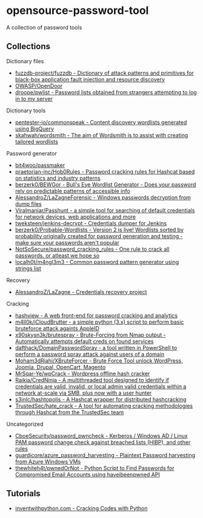 # opensource-password-tool

A collection of password tools

## Collections

Dictionary files

* [fuzzdb-project/fuzzdb - Dictionary of attack patterns and primitives for black-box application fault injection and resource discovery](https://github.com/fuzzdb-project/fuzzdb)
* [OWASP/OpenDoor](https://github.com/stanislav-web/OpenDoor/tree/master/data)
* [droope/pwlist - Password lists obtained from strangers attempting to log in to my server](https://github.com/droope/pwlist)

Dictionary tools

* [pentester-io/commonspeak - Content discovery wordlists generated using BigQuery](https://github.com/pentester-io/commonspeak)
* [skahwah/wordsmith - The aim of Wordsmith is to assist with creating tailored wordlists](https://github.com/skahwah/wordsmith)

Password generator

* [bit4woo/passmaker](https://github.com/bit4woo/passmaker)
* [praetorian-inc/Hob0Rules - Password cracking rules for Hashcat based on statistics and industry patterns](https://github.com/praetorian-inc/Hob0Rules/)
* [berzerk0/BEWGor - Bull's Eye Wordlist Generator - Does your password rely on predictable patterns of accessible info](https://github.com/berzerk0/BEWGor)
* [AlessandroZ/LaZagneForensic - Windows passwords decryption from dump files](https://github.com/AlessandroZ/LaZagneForensic)
* [Viralmaniar/Passhunt - a simple tool for searching of default credentials for network devices, web applications and more](https://github.com/Viralmaniar/Passhunt)
* [tweksteen/jenkins-decrypt - Credentials dumper for Jenkins](https://github.com/tweksteen/jenkins-decrypt)
* [berzerk0/Probable-Wordlists - Version 2 is live! Wordlists sorted by probability originally created for password generation and testing - make sure your passwords aren't popular](https://github.com/berzerk0/Probable-Wordlists)
* [NotSoSecure/password_cracking_rules - One rule to crack all passwords. or atleast we hope so](https://github.com/NotSoSecure/password_cracking_rules)
* [localh0t/m4ngl3m3 - Common password pattern generator using strings list](https://github.com/localh0t/m4ngl3m3)

Recovery

* [AlessandroZ/LaZagne - Credentials recovery project](https://github.com/AlessandroZ/LaZagne)

Cracking

* [hashview - A web front-end for password cracking and analytics](https://github.com/hashview/hashview)
* [m4ll0k/iCloudBrutter - a simple python (3.x) script to perform basic bruteforce attack againts AppleID](https://github.com/m4ll0k/iCloudBrutter)
* [x90skysn3k/brutespray - Brute-Forcing from Nmap output - Automatically attempts default creds on found services](https://github.com/x90skysn3k/brutespray)
* [dafthack/DomainPasswordSpray - a tool written in PowerShell to perform a password spray attack against users of a domain](https://github.com/dafthack/DomainPasswordSpray)
* [Moham3dRiahi/XBruteForcer - Brute Force Tool unlock WordPress, Joomla, Drupal, OpenCart, Magento](https://github.com/Moham3dRiahi/XBruteForcer)
* [MrSqar-Ye/wpCrack - Wordpress offline hash cracker](https://github.com/MrSqar-Ye/wpCrack)
* [Raikia/CredNinja - A multithreaded tool designed to identify if credentials are valid, invalid, or local admin valid credentials within a network at-scale via SMB, plus now with a user hunter](https://github.com/Raikia/CredNinja)
* [s3inlc/hashtopolis - A Hashcat wrapper for distributed hashcracking](https://github.com/s3inlc/hashtopolis)
* [TrustedSec/hate_crack - A tool for automating cracking methodologies through Hashcat from the TrustedSec team](https://github.com/TrustedSec/hate_crack)

Uncategorized

* [CboeSecurity/password_pwncheck - Kerberos / Windows AD / Linux PAM password change check against breached lists (HIBP), and other rules](https://github.com/CboeSecurity/password_pwncheck)
* [guardicore/azure_password_harvesting - Plaintext Password harvesting from Azure Windows VMs](https://github.com/guardicore/azure_password_harvesting)
* [thewhiteh4t/pwnedOrNot - Python Script to Find Passwords for Compromised Email Accounts using haveibeenpwned API](https://github.com/thewhiteh4t/pwnedOrNot)

## Tutorials

* [inventwithpython.com - Cracking Codes with Python](http://inventwithpython.com/cracking/)

